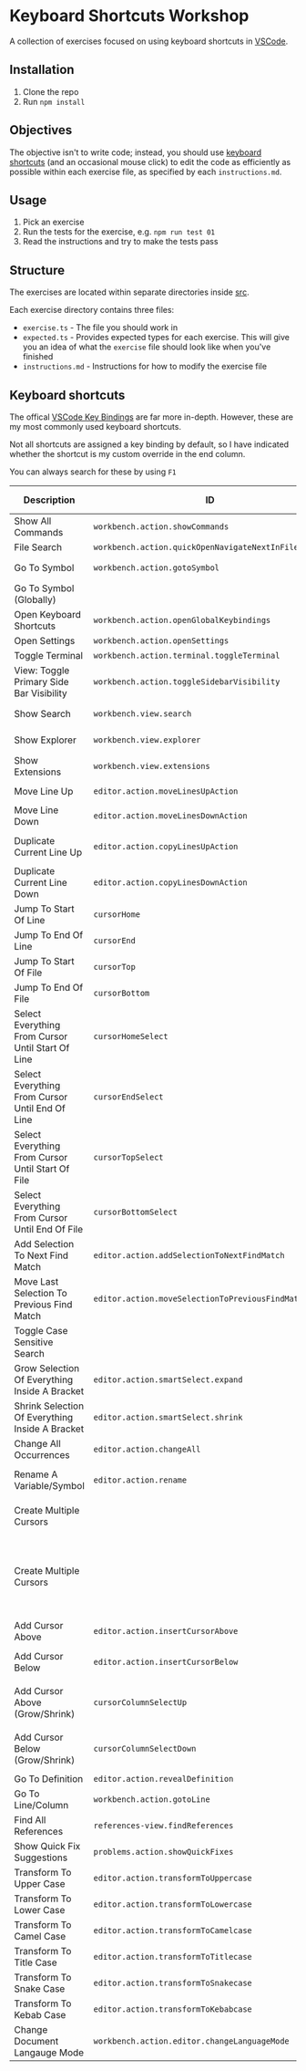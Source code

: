 # Keyboard Shortcuts Workshop

A collection of exercises focused on using keyboard shortcuts in [VSCode](https://code.visualstudio.com/).

## Installation

1. Clone the repo
1. Run `npm install`

## Objectives

The objective isn't to write code; instead, you should use [keyboard shortcuts](#keyboard-shortcuts) (and an occasional mouse click) to edit the code as efficiently as possible within each exercise file, as specified by each `instructions.md`.

## Usage

1. Pick an exercise
1. Run the tests for the exercise, e.g. `npm run test 01`
1. Read the instructions and try to make the tests pass

## Structure

The exercises are located within separate directories inside [src](./src).

Each exercise directory contains three files:

- `exercise.ts` - The file you should work in
- `expected.ts` - Provides expected types for each exercise. This will give you an idea of what the `exercise` file should look like when you've finished
- `instructions.md` - Instructions for how to modify the exercise file

## Keyboard shortcuts

The offical [VSCode Key Bindings](https://code.visualstudio.com/docs/getstarted/keybindings) are far more in-depth. However, these are my most commonly used keyboard shortcuts.

Not all shortcuts are assigned a key binding by default, so I have indicated whether the shortcut is my custom override in the end column.

You can always search for these by using `F1`

| Description                                       | ID                                                   | Shortcut                                                                   | Custom Override |
| ------------------------------------------------- | ---------------------------------------------------- | -------------------------------------------------------------------------- | --------------- |
| Show All Commands                                 | `workbench.action.showCommands`                      | <kbd>F1</kbd>                                                              | -               |
| File Search                                       | `workbench.action.quickOpenNavigateNextInFilePicker` | <kbd>Ctrl</kbd> + <kbd>P</kbd>                                             | -               |
| Go To Symbol                                      | `workbench.action.gotoSymbol`                        | <kbd>Ctrl</kbd> + <kbd>Shift</kbd> + <kbd>O</kbd>                          | -               |
| Go To Symbol (Globally)                           |                                                      | <kbd>Ctrl</kbd> + <kbd>P</kbd>, <kbd>#</kbd>                               | -               |
| Open Keyboard Shortcuts                           | `workbench.action.openGlobalKeybindings`             | <kbd>Ctrl</kbd> + <kbd>K</kbd>, <kbd>Ctrl</kbd> + <kbd>S</kbd>             | -               |
| Open Settings                                     | `workbench.action.openSettings`                      | <kbd>Ctrl</kbd> + <kbd>,</kbd>                                             | -               |
| Toggle Terminal                                   | `workbench.action.terminal.toggleTerminal`           | <kbd>Ctrl</kbd> + <kbd>'</kbd>                                             | -               |
| View: Toggle Primary Side Bar Visibility          | `workbench.action.toggleSidebarVisibility`           | <kbd>Ctrl</kbd> + <kbd>B</kbd>                                             | -               |
| Show Search                                       | `workbench.view.search`                              | <kbd>Ctrl</kbd> + <kbd>Shift</kbd> + <kbd>F</kbd>                          | -               |
| Show Explorer                                     | `workbench.view.explorer`                            | <kbd>Ctrl</kbd> + <kbd>Shift</kbd> + <kbd>E</kbd>                          | -               |
| Show Extensions                                   | `workbench.view.extensions`                          | <kbd>Ctrl</kbd> + <kbd>Shift</kbd> + <kbd>X</kbd>                          | -               |
| Move Line Up                                      | `editor.action.moveLinesUpAction`                    | <kbd>Alt</kbd> + <kbd>UpArrow</kbd>                                        | -               |
| Move Line Down                                    | `editor.action.moveLinesDownAction`                  | <kbd>Alt</kbd> + <kbd>DownArrow</kbd>                                      | -               |
| Duplicate Current Line Up                         | `editor.action.copyLinesUpAction`                    | <kbd>Shift</kbd> + <kbd>Alt</kbd> + <kbd>UpArrow</kbd>                     | -               |
| Duplicate Current Line Down                       | `editor.action.copyLinesDownAction`                  | <kbd>Shift</kbd> + <kbd>Alt</kbd> + <kbd>DownArrow</kbd>                   | -               |
| Jump To Start Of Line                             | `cursorHome`                                         | <kbd>Home</kbd>                                                            | -               |
| Jump To End Of Line                               | `cursorEnd`                                          | <kbd>End</kbd>                                                             | -               |
| Jump To Start Of File                             | `cursorTop`                                          | <kbd>Ctrl</kbd> + <kbd>Home</kbd>                                          | -               |
| Jump To End Of File                               | `cursorBottom`                                       | <kbd>Ctrl</kbd> + <kbd>End</kbd>                                           | -               |
| Select Everything From Cursor Until Start Of Line | `cursorHomeSelect`                                   | <kbd>Shift</kbd> + <kbd>Home</kbd>                                         | -               |
| Select Everything From Cursor Until End Of Line   | `cursorEndSelect`                                    | <kbd>Shift</kbd> + <kbd>End</kbd>                                          | -               |
| Select Everything From Cursor Until Start Of File | `cursorTopSelect`                                    | <kbd>Ctrl</kbd> + <kbd>Shift</kbd> + <kbd>Home</kbd>                       | -               |
| Select Everything From Cursor Until End Of File   | `cursorBottomSelect`                                 | <kbd>Ctrl</kbd> + <kbd>Shift</kbd> + <kbd>End</kbd>                        | -               |
| Add Selection To Next Find Match                  | `editor.action.addSelectionToNextFindMatch`          | <kbd>Ctrl</kbd> + <kbd>D</kbd>                                             | -               |
| Move Last Selection To Previous Find Match        | `editor.action.moveSelectionToPreviousFindMatch`     | <kbd>Ctrl</kbd> + <kbd>Shift</kbd> + <kbd>D</kbd>                          | Yes             |
| Toggle Case Sensitive Search                      |                                                      | <kbd>Alt</kbd> + <kbd>C</kbd>                                              | -               |
| Grow Selection Of Everything Inside A Bracket     | `editor.action.smartSelect.expand`                   | <kbd>Shift</kbd> + <kbd>Alt</kbd> + <kbd>RightArrow</kbd>                  | -               |
| Shrink Selection Of Everything Inside A Bracket   | `editor.action.smartSelect.shrink`                   | <kbd>Shift</kbd> + <kbd>Alt</kbd> + <kbd>LeftArrow</kbd>                   | -               |
| Change All Occurrences                            | `editor.action.changeAll`                            | <kbd>Ctrl</kbd> + <kbd>F2</kbd>                                            | -               |
| Rename A Variable/Symbol                          | `editor.action.rename`                               | Select symbol > <kbd>F2</kbd>                                              | -               |
| Create Multiple Cursors                           |                                                      | <kbd>Alt</kbd> + Click anywhere                                            | -               |
| Create Multiple Cursors                           |                                                      | Click the mouse scroll wheel and drag the mouse anywhere                   | -               |
| Add Cursor Above                                  | `editor.action.insertCursorAbove`                    | <kbd>Ctrl</kbd> + <kbd>Alt</kbd> + <kbd>UpArrow</kbd>                      | -               |
| Add Cursor Below                                  | `editor.action.insertCursorBelow`                    | <kbd>Ctrl</kbd> + <kbd>Alt</kbd> + <kbd>DownArrow</kbd>                    | -               |
| Add Cursor Above (Grow/Shrink)                    | `cursorColumnSelectUp`                               | <kbd>Ctrl</kbd> + <kbd>Shift</kbd> + <kbd>Alt</kbd> + <kbd>UpArrow</kbd>   | -               |
| Add Cursor Below (Grow/Shrink)                    | `cursorColumnSelectDown`                             | <kbd>Ctrl</kbd> + <kbd>Shift</kbd> + <kbd>Alt</kbd> + <kbd>DownArrow</kbd> | -               |
| Go To Definition                                  | `editor.action.revealDefinition`                     | <kbd>F12</kbd>                                                             | -               |
| Go To Line/Column                                 | `workbench.action.gotoLine`                          | <kbd>Ctrl</kbd> + <kbd>G</kbd>                                             | -               |
| Find All References                               | `references-view.findReferences`                     | <kbd>Shift</kbd> + <kbd>Alt</kbd> + <kbd>F12</kbd>                         | -               |
| Show Quick Fix Suggestions                        | `problems.action.showQuickFixes`                     | <kbd>Ctrl</kbd> + <kbd>.</kbd>                                             | -               |
| Transform To Upper Case                           | `editor.action.transformToUppercase`                 | <kbd>Ctrl</kbd> + <kbd>Alt</kbd> + <kbd>U</kbd>                            | Yes             |
| Transform To Lower Case                           | `editor.action.transformToLowercase`                 | <kbd>Ctrl</kbd> + <kbd>Alt</kbd> + <kbd>L</kbd>                            | Yes             |
| Transform To Camel Case                           | `editor.action.transformToCamelcase`                 | <kbd>Ctrl</kbd> + <kbd>Alt</kbd> + <kbd>C</kbd>                            | Yes             |
| Transform To Title Case                           | `editor.action.transformToTitlecase`                 | <kbd>Ctrl</kbd> + <kbd>Alt</kbd> + <kbd>T</kbd>                            | Yes             |
| Transform To Snake Case                           | `editor.action.transformToSnakecase`                 | <kbd>Ctrl</kbd> + <kbd>Alt</kbd> + <kbd>S</kbd>                            | Yes             |
| Transform To Kebab Case                           | `editor.action.transformToKebabcase`                 | <kbd>Ctrl</kbd> + <kbd>Alt</kbd> + <kbd>K</kbd>                            | Yes             |
| Change Document Langauge Mode                     | `workbench.action.editor.changeLanguageMode`         | <kbd>Ctrl</kbd> + <kbd>K</kbd>, <kbd>M</kbd>                               | -               |
